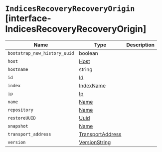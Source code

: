 # `IndicesRecoveryRecoveryOrigin` [interface-IndicesRecoveryRecoveryOrigin]

| Name | Type | Description |
| - | - | - |
| `bootstrap_new_history_uuid` | boolean | &nbsp; |
| `host` | [Host](./Host.md) | &nbsp; |
| `hostname` | string | &nbsp; |
| `id` | [Id](./Id.md) | &nbsp; |
| `index` | [IndexName](./IndexName.md) | &nbsp; |
| `ip` | [Ip](./Ip.md) | &nbsp; |
| `name` | [Name](./Name.md) | &nbsp; |
| `repository` | [Name](./Name.md) | &nbsp; |
| `restoreUUID` | [Uuid](./Uuid.md) | &nbsp; |
| `snapshot` | [Name](./Name.md) | &nbsp; |
| `transport_address` | [TransportAddress](./TransportAddress.md) | &nbsp; |
| `version` | [VersionString](./VersionString.md) | &nbsp; |
